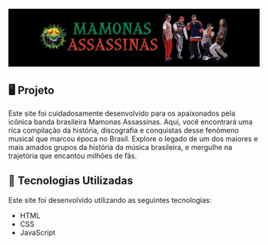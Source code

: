 <p>
    <img src="imagens/capa.png" alt="Prévia do Site"/>
</p>

## 🖥️ Projeto
Este site foi cuidadosamente desenvolvido para os apaixonados pela icônica banda brasileira Mamonas Assassinas. Aqui, você encontrará uma rica compilação da história, discografia e conquistas desse fenômeno musical que marcou época no Brasil. Explore o legado de um dos maiores e mais amados grupos da história da música brasileira, e mergulhe na trajetória que encantou milhões de fãs.

## 🚀 Tecnologias Utilizadas
Este site foi desenvolvido utilizando as seguintes tecnologias:

- HTML
- CSS
- JavaScript
